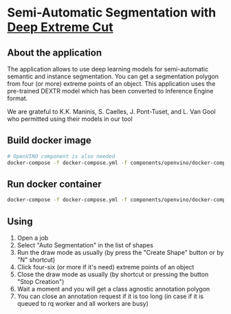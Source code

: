 # Semi-Automatic Segmentation with [Deep Extreme Cut](http://www.vision.ee.ethz.ch/~cvlsegmentation/dextr/)

## About the application

The application allows to use deep learning models for semi-automatic semantic and instance segmentation.
You can get a segmentation polygon from four (or more) extreme points of an object.
This application uses the pre-trained DEXTR model which has been converted to Inference Engine format.

We are grateful to K.K. Maninis, S. Caelles, J. Pont-Tuset, and L. Van Gool who permitted using their models in our tool

## Build docker image
```bash
# OpenVINO component is also needed
docker-compose -f docker-compose.yml -f components/openvino/docker-compose.openvino.yml -f cvat/apps/dextr_segmentation/docker-compose.dextr.yml build
```

## Run docker container
```bash
docker-compose -f docker-compose.yml -f components/openvino/docker-compose.openvino.yml -f cvat/apps/dextr_segmentation/docker-compose.dextr.yml up -d
```

## Using

1.  Open a job
2.  Select "Auto Segmentation" in the list of shapes
3.  Run the draw mode as usually (by press the "Create Shape" button or by "N" shortcut)
4.  Click four-six (or more if it's need) extreme points of an object
5.  Close the draw mode as usually (by shortcut or pressing the button "Stop Creation")
6.  Wait a moment and you will get a class agnostic annotation polygon
7.  You can close an annotation request if it is too long (in case if it is queued to rq worker and all workers are busy)
